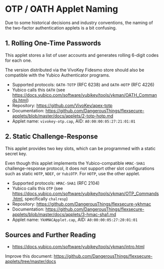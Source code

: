 # OTP / OATH Applet Naming

Due to some historical decisions and industry conventions, the naming of the two-factor authentication applets is a bit confusing.

## 1. Rolling One-Time Passwords 

This applet stores a list of user accounts and generates rolling 6-digit codes for each one.

The version distributed via the VivoKey Fidesmo store should also be compatible with the Yubico Authenticator programs.

- Supported protocols: `OATH-TOTP` (RFC 6238) and `OATH-HOTP` (RFC 4226)
- Yubico calls this `OATH` (see https://docs.yubico.com/software/yubikey/tools/ykman/OATH_Commands.html)
- Repository: https://github.com/VivoKey/apex-totp
- Documentation: https://github.com/DangerousThings/flexsecure-applets/blob/master/docs/applets/2-totp-hotp.md
- Applet name: `vivokey-otp.cap`, AID: `A0:00:00:05:27:21:01:01`

## 2. Static Challenge-Response

This applet provides two key slots, which can be programmed with a static secret key.

Even though this applet implements the Yubico-compatible `HMAC-SHA1` challenge-response protocol, it does not support other slot configurations such as static `HOTP`, `NDEF`, or `YubiOTP`. For `HOTP`, use the other applet. 

- Supported protocols: `HMAC-SHA1` (RFC 2104)
- Yubico calls this `OTP` (see https://docs.yubico.com/software/yubikey/tools/ykman/OTP_Commands.html, specifically `chalresp`)
- Repository: https://github.com/DangerousThings/flexsecure-ykhmac
- Documentation: https://github.com/DangerousThings/flexsecure-applets/blob/master/docs/applets/3-hmac-sha1.md
- Applet name: `YkHMACApplet.cap`, AID: `A0:00:00:05:27:20:01:01`

## Sources and Further Reading

- https://docs.yubico.com/software/yubikey/tools/ykman/intro.html

Improve this document: https://github.com/DangerousThings/flexsecure-applets/tree/master/docs
